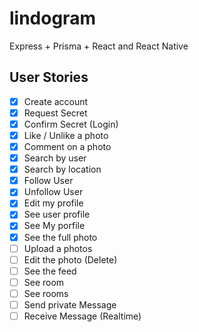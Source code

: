 # lindogram

Express + Prisma + React and React Native

## User Stories

- [x] Create account
- [x] Request Secret
- [x] Confirm Secret (Login)
- [x] Like / Unlike a photo
- [x] Comment on a photo
- [x] Search by user
- [x] Search by location
- [x] Follow User
- [x] Unfollow User
- [x] Edit my profile
- [x] See user profile
- [x] See My porfile
- [x] See the full photo
- [ ] Upload a photos
- [ ] Edit the photo (Delete)
- [ ] See the feed
- [ ] See room
- [ ] See rooms
- [ ] Send private Message
- [ ] Receive Message (Realtime)

